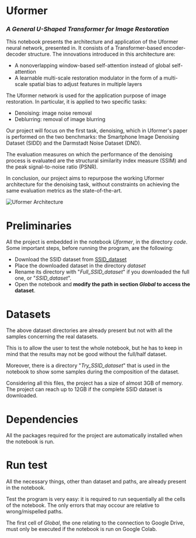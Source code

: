 # Uformer
### _A General U-Shaped Transformer for Image Restoration_


This notebook presents the architecture and application of the Uformer neural network, presented in. It consists of a Transformer-based encoder-decoder structure. The innovations introduced in this architecture are:

- A nonoverlapping window-based self-attention instead of global self-attention
- A learnable multi-scale restoration modulator in the form of a multi-scale spatial bias to adjust features in multiple layers
 

The Uformer network is used for the application purpose of image restoration. In particular, it is applied to two specific tasks:

- Denoising: image noise removal
- Deblurring: removal of image blurring

Our project will focus on the first task, denoising, which in Uformer's paper is performed on the two benchmarks: the Smartphone Image Denoising Dataset (SIDD) and the Darmstadt Noise Dataset (DND).

The evaluation measures on which the performance of the denoising process is evaluated are the structural similarity index measure (SSIM) and the peak signal-to-noise ratio (PSNR).

In conclusion, our project aims to repurpose the working Uformer architecture for the denoising task, without constraints on achieving the same evaluation metrics as the state-of-the-art.

![Uformer Architecture](https://d3i71xaburhd42.cloudfront.net/2835951fabf12804e17d5a525b2be2bee70e7910/3-Figure2-1.png "Uformer Architecture")


# Preliminaries
All the project is embedded in the notebook _Uformer_, in the directory _code_. Some important steps, before running the program, are the following:

- Download the SSID dataset from [SSID_dataset](https://www.eecs.yorku.ca/~kamel/sidd/)
- Place the downloaded dataset in the directory _dataset_
- Rename its directory with "_Full_SSID_dataset_" if you downloaded the full one, or "_SSID_dataset_". 
- Open the notebook and **modify the path in section _Global_ to access the dataset**.


# Datasets
The above dataset directories are already present but not with all the samples concerning the real datasets. 

This is to allow the user to test the whole notebook, but he has to keep in mind that the results may not be good without the full/half dataset.

Moreover, there is a directory "_Try_SSID_dataset_" that is used in the notebook to show some samples during the composition of the dataset.

Considering all this files, the project has a size of almost 3GB of memory. The project can reach up to 12GB if the complete SSID dataset is downloaded.
 
# Dependencies
All the packages required for the project are automatically installed when the notebook is run.

# Run test
All the necessary things, other than dataset and paths, are already present in the notebook.

Test the program is very easy: it is required to run sequentially all the cells of the notebook. 
The only errors that may occour are relative to wrong/mispelled paths.

The first cell of _Global_, the one relating to the connection to Google Drive, must only be executed if the notebook is run on Google Colab.
 